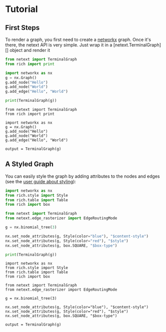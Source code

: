 # Tutorial

## First Steps

To render a graph, you first need to create a [networkx](https://networkx.org/) graph. Once it's there,
the netext API is very simple. Just wrap it in a [netext.TerminalGraph][] object
and render it

```python
from netext import TerminalGraph
from rich import print

import networkx as nx
g = nx.Graph()
g.add_node("Hello")
g.add_node("World")
g.add_edge("Hello", "World")

print(TerminalGraph(g))
```

```{.rich title='Hello World' }
from netext import TerminalGraph
from rich import print

import networkx as nx
g = nx.Graph()
g.add_node("Hello")
g.add_node("World")
g.add_edge("Hello", "World")

output = TerminalGraph(g)
```

## A Styled Graph

You can easily style the graph by adding attributes to the nodes and edges (see the [user guide about styling](./user-guide/styling-graphs.md)):

```python
import networkx as nx
from rich.style import Style
from rich.table import Table
from rich import box

from netext import TerminalGraph
from netext.edge_rasterizer import EdgeRoutingMode

g = nx.binomial_tree(3)

nx.set_node_attributes(g, Style(color="blue"), "$content-style")
nx.set_node_attributes(g, Style(color="red"), "$style")
nx.set_node_attributes(g, box.SQUARE, "$box-type")

print(TerminalGraph(g))
```


```{.rich title='Binomial Tree' }
import networkx as nx
from rich.style import Style
from rich.table import Table
from rich import box

from netext import TerminalGraph
from netext.edge_rasterizer import EdgeRoutingMode

g = nx.binomial_tree(3)

nx.set_node_attributes(g, Style(color="blue"), "$content-style")
nx.set_node_attributes(g, Style(color="red"), "$style")
nx.set_node_attributes(g, box.SQUARE, "$box-type")

output = TerminalGraph(g)
```
